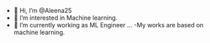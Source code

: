 - 👋 Hi, I’m @Aleena25
- 👀 I’m interested in Machine learning.
- 🌱 I’m currently working as ML Engineer ...
-My works are based on machine learning.

